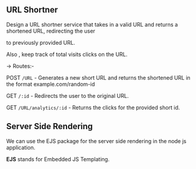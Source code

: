 ## URL Shortner

Design a URL shortner service that takes in a valid URL and returns a shortened URL, redirecting the user

to previously provided URL.

Also , keep track of total visits clicks on the URL.

-> Routes:- 

POST ```/URL``` - Generates a new short URL and returns the shortened URL in the format example.com/random-id

GET ```/:id``` - Redirects the user to the original URL.

GET ```/URL/analytics/:id``` - Returns the clicks for the provided short id.

## Server Side Rendering 

We can use the EJS package for the server side rendering in the node js application.

**EJS** stands for Embedded JS Templating.